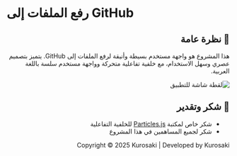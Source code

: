 # رفع الملفات إلى GitHub
<div dir="rtl" align="right">

## 🚀 نظرة عامة
هذا المشروع هو واجهة مستخدم بسيطة وأنيقة لرفع الملفات إلى GitHub. يتميز بتصميم عصري وسهل الاستخدام، مع خلفية تفاعلية متحركة وواجهة مستخدم سلسة باللغة العربية.

![لقطة شاشة للتطبيق](https://upload.k4i.xyz/api/kuro_img/P3Z9Su.png)


## 🙏 شكر وتقدير
- شكر خاص لمكتبة [Particles.js](https://vincentgarreau.com/particles.js/) للخلفية التفاعلية
- شكر لجميع المساهمين في هذا المشروع

Copyright © 2025 Kurosaki | Developed by Kurosaki
</div>
